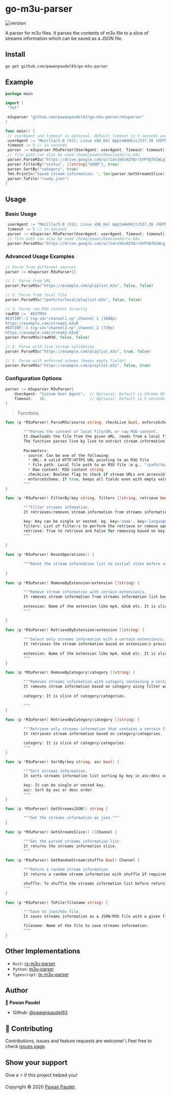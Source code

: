 # go-m3u-parser

![version](https://img.shields.io/badge/version-0.0.1-blue.svg?cacheSeconds=2592000)

A parser for m3u files. It parses the contents of m3u file to a slice of streams information which can be saved as a JSON file.

## Install

```sh
go get github.com/pawanpaudel93/go-m3u-parser
```

## Example

```go
package main

import (
 "fmt"

 m3uparser "github.com/pawanpaudel93/go-m3u-parser/m3uparser"
)

func main() {
 // userAgent and timeout is optional. default timeout is 5 seconds and userAgent is latest chrome version 86.
 userAgent := "Mozilla/5.0 (X11; Linux x86_64) AppleWebKit/537.36 (KHTML, like Gecko) Chrome/86.0.4240.198 Safari/537.36"
 timeout := 5 // in seconds
 parser := m3uparser.M3uParser{UserAgent: userAgent, Timeout: timeout}
 // file path can also be used /home/pawan/Downloads/ru.m3u
 parser.ParseM3u("https://drive.google.com/uc?id=1VGv8ZYQrrSYPVQ7GCWLgjMl6w9Ccrs4v&export=download", true, true)
 parser.FilterBy("status", []string{"GOOD"}, true)
 parser.SortBy("category", true)
 fmt.Println("Saved stream information: ", len(parser.GetStreamsSlice()))
 parser.ToFile("rowdy.json")
}

```

## Usage

### Basic Usage

```go
 userAgent := "Mozilla/5.0 (X11; Linux x86_64) AppleWebKit/537.36 (KHTML, like Gecko) Chrome/86.0.4240.198 Safari/537.36"
 timeout := 5 // in seconds
 parser := m3uparser.M3uParser{UserAgent: userAgent, Timeout: timeout}
 // file path can also be used /home/pawan/Downloads/ru.m3u
 parser.ParseM3u("https://drive.google.com/uc?id=1VGv8ZYQrrSYPVQ7GCWLgjMl6w9Ccrs4v&export=download", true, true)
```

### Advanced Usage Examples

```go
// Parse from different sources
parser := m3uparser.M3uParser{}

// 1. Parse from URL
parser.ParseM3u("https://example.com/playlist.m3u", false, false)

// 2. Parse from local file
parser.ParseM3u("/path/to/local/playlist.m3u", false, false)

// 3. Parse raw M3U content directly
rawM3U := `#EXTM3U
#EXTINF:-1 tvg-id="channel1.np",Channel 1 (1080p)
https://example.com/stream1.m3u8
#EXTINF:-1 tvg-id="channel2.np",Channel 2 (720p)
https://example.com/stream2.m3u8`
parser.ParseM3u(rawM3U, false, false)

// 4. Parse with live stream validation
parser.ParseM3u("https://example.com/playlist.m3u", true, false)

// 5. Parse with enforced schema (keeps empty fields)
parser.ParseM3u("https://example.com/playlist.m3u", false, true)
```

### Configuration Options

```go
parser := m3uparser.M3uParser{
    UserAgent: "Custom User Agent",  // Optional: Default is Chrome 86
    Timeout:   10,                   // Optional: Default is 5 seconds
}
```

>Functions

```go
func (p *M3uParser) ParseM3u(source string, checkLive bool, enforceSchema bool) {

        """Parses the content of local file/URL or raw M3U content.
        It downloads the file from the given URL, reads from a local file path, or parses raw M3U content directly.
        The function parses line by line to extract stream information into a structured format.
  
        Parameters:
        - source: Can be one of the following:
          * URL: A valid HTTP/HTTPS URL pointing to an M3U file
          * File path: Local file path to an M3U file (e.g., "/path/to/file.m3u")
          * Raw content: M3U content string
        - checkLive: Boolean flag to check if stream URLs are accessible and working
        - enforceSchema: If true, keeps all fields even with empty values; if false, removes keys with empty string values
        """
}
 
func (p *M3uParser) FilterBy(key string, filters []string, retrieve bool) {

        """Filter streams infomation.
        It retrieves/removes stream information from streams information list using filter/s on key.

        key: Key can be single or nested. eg. key='name', key='language-name'
        filters: List of filter/s to perform the retrieve or remove operation.
        retrieve: True to retrieve and False for removing based on key.
        """
  
}
  
func (p *M3uParser) ResetOperations() {

        """Reset the stream information list to initial state before various operations."""
  
}
  
func (p *M3uParser) RemoveByExtension(extension []string) {

        """Remove stream information with certain extension/s.
        It removes stream information from streams information list based on extension/s provided.
  
        extension: Name of the extension like mp4, m3u8 etc. It is slice of extension/s.
        """
  
}
  
func (p *M3uParser) RetrieveByExtension(extension []string) {

        """Select only streams information with a certain extension/s.
        It retrieves the stream information based on extension/s provided.
  
        extension: Name of the extension like mp4, m3u8 etc. It is slice of extension/s.
        """
}
  
func (p *M3uParser) RemoveByCategory(category []string) {

        """Removes streams information with category containing a certain filter word/s.
        It removes stream information based on category using filter word/s.
  
        category: It is slice of category/categories.
  
        """
}
  
func (p *M3uParser) RetrieveByCategory(category []string) {

        """Retrieve only streams information that contains a certain filter word/s.
        It retrieves stream information based on category/categories.

        category: It is slice of category/categories.
        """
}
  
func (p *M3uParser) SortBy(key string, asc bool) {

        """Sort streams information.
        It sorts streams information list sorting by key in asc/desc order.

        key: It can be single or nested key.
        asc: Sort by asc or desc order.
        """
}

func (p *M3uParser) GetStreamsJSON() string {

        """Get the streams information as json."""
}
  
func (p *M3uParser) GetStreamsSlice() []Channel {

        """Get the parsed streams information list.
        It returns the streams information slice.
        """
  
func (p *M3uParser) GetRandomStream(shuffle bool) Channel {

        """Return a random stream information
        It returns a random stream information with shuffle if required.

        shuffle: To shuffle the streams information list before returning the random stream information.
        """
}
  
func (p *M3uParser) ToFile(filename string) {

        """Save to json/m3u file.
        It saves streams information as a JSON/M3U file with a given filename.

        filename: Name of the file to save streams information.
        """
}

```

## Other Implementations

- `Rust`: [rs-m3u-parser](https://github.com/pawanpaudel93/rs-m3u-parser)
- `Python`: [m3u-parser](https://github.com/pawanpaudel93/m3u-parser)
- `Typescript`: [ts-m3u-parser](https://github.com/pawanpaudel93/ts-m3u-parser)

## Author

👤 **Pawan Paudel**

- Github: [@pawanpaudel93](https://github.com/pawanpaudel93)

## 🤝 Contributing

Contributions, issues and feature requests are welcome! \ Feel free to check [issues page](https://github.com/pawanpaudel93/go-m3u-parser/issues).

## Show your support

Give a ⭐️ if this project helped you!

Copyright © 2020 [Pawan Paudel](https://github.com/pawanpaudel93).
